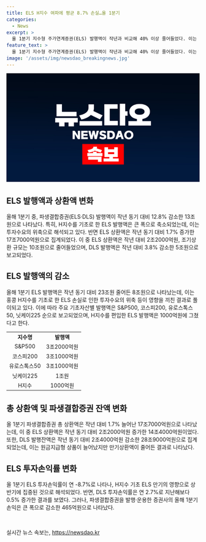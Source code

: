 ```yaml
---
title: ELS H지수 여파에 평균 8.7% 손실…올 1분기
categories:
  - News
excerpt: >
  올 1분기 지수형 주가연계증권(ELS) 발행액이 작년과 비교해 40% 이상 줄어들었다. 이는 홍콩 H지수(HSCEI) ELS 원금 손실 우려와 불완전판매 사태 등의 영향으로 보인다. 금융감독원에 따르면 올해 1분기 중 ELS 발행액은 13조원으로 작년 동기 대비 12.8% 감소했고, 지수형은 44.4% 축소되었다. 홍콩 H지수를 기초로 한 ELS 발행액은 10% 수준으로 하락하며, 투자수요 감소와 연동되었다. 여기에 파생결합증권을 발행·운용한 증권사의 올해 1분기 손익률이 큰 폭으로 감소한 것도 눈에 띈다.
feature_text: >
  올 1분기 지수형 주가연계증권(ELS) 발행액이 작년과 비교해 40% 이상 줄어들었다. 이는 홍콩 H지수(HSCEI) ELS 원금 손실 우려와 불완전판매 사태 등의 영향으로 보인다. 금융감독원에 따르면 올해 1분기 중 ELS 발행액은 13조원으로 작년 동기 대비 12.8% 감소했고, 지수형은 44.4% 축소되었다. 홍콩 H지수를 기초로 한 ELS 발행액은 10% 수준으로 하락하며, 투자수요 감소와 연동되었다. 여기에 파생결합증권을 발행·운용한 증권사의 올해 1분기 손익률이 큰 폭으로 감소한 것도 눈에 띈다.
image: '/assets/img/newsdao_breakingnews.jpg'
---
```


<p><img src="/assets/img/newsdao_breakingnews.jpg" alt="pcversion 속보" /></p>

<h2 data-ke-size="size26">ELS 발행액과 상환액 변화</h2>

<p data-ke-size="size16">올해 1분기 중, 파생결합증권(ELS·DLS) 발행액이 작년 동기 대비 12.8% 감소한 13조원으로 나타났다. 특히, H지수를 기초로 한 ELS 발행액은 큰 폭으로 축소되었는데, 이는 투자수요의 위축으로 해석되고 있다. 반면 ELS 상환액은 작년 동기 대비 1.7% 증가한 17조7000억원으로 집계되었다. 이 중 ELS 상환액은 작년 대비 2조2000억원, 조기상환 규모는 10조원으로 줄어들었으며, DLS 발행액은 작년 대비 3.8% 감소한 5조원으로 보고되었다.</p>

<h2 data-ke-size="size26">ELS 발행액의 감소</h2>

<p data-ke-size="size16">올해 1분기 ELS 발행액은 작년 동기 대비 23조원 줄어든 8조원으로 나타났는데, 이는 홍콩 H지수를 기초로 한 ELS 손실로 인한 투자수요의 위축 등이 영향을 끼친 결과로 풀이되고 있다. 이에 따라 주요 기초자산별 발행액은 S&P500, 코스피200, 유로스톡스50, 닛케이225 순으로 보고되었으며, H지수를 편입한 ELS 발행액은 1000억원에 그쳤다고 한다.</p>

<table>
<tbody>
<tr>
<td style="text-align: center; height: 17px;"><b>지수명</b></td>
<td style="text-align: center; height: 17px;"><b>발행액</b></td>
</tr>
<tr>
<td style="text-align: center; height: 17px;">S&P500</td>
<td style="text-align: center; height: 17px;">3조2000억원</td>
</tr>
<tr>
<td style="text-align: center; height: 17px;">코스피200</td>
<td style="text-align: center; height: 17px;">3조1000억원</td>
</tr>
<tr>
<td style="text-align: center; height: 17px;">유로스톡스50</td>
<td style="text-align: center; height: 17px;">3조1000억원</td>
</tr>
<tr>
<td style="text-align: center; height: 17px;">닛케이225</td>
<td style="text-align: center; height: 17px;">1조원</td>
</tr>
<tr>
<td style="text-align: center; height: 17px;">H지수</td>
<td style="text-align: center; height: 17px;">1000억원</td>
</tr>
</tbody>
</table>

<h2 data-ke-size="size26">총 상환액 및 파생결합증권 잔액 변화</h2>

<p data-ke-size="size16">올 1분기 파생결합증권 총 상환액은 작년 대비 1.7% 늘어난 17조7000억원으로 나타났는데, 이 중 ELS 상환액은 작년 동기 대비 2조2000억원 증가한 14조4000억원이었다. 또한, DLS 발행잔액은 작년 동기 대비 2조4000억원 감소한 28조9000억원으로 집계되었는데, 이는 원금지급형 상품이 늘어났지만 만기상환액이 줄어든 결과로 나타났다.</p>

<h2 data-ke-size="size26">ELS 투자손익률 변화</h2>

<p data-ke-size="size16">올 1분기 ELS 투자손익률이 연 -8.7%로 나타나, H지수 기초 ELS 만기의 영향으로 상반기에 집중된 것으로 해석되었다. 반면, DLS 투자손익률은 연 2.7%로 지난해보다 0.5% 증가한 결과를 보였다. 그러나, 파생결합증권을 발행·운용한 증권사의 올해 1분기 손익은 큰 폭으로 감소한 465억원으로 나타났다.</p>

<p data-ke-size="size16">&nbsp;</p>
실시간 뉴스 속보는, <a href="https://newsdao.kr" rel="dofollow">https://newsdao.kr</a>


